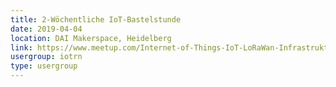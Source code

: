 ```yaml
---
title: 2-Wöchentliche IoT-Bastelstunde
date: 2019-04-04
location: DAI Makerspace, Heidelberg
link: https://www.meetup.com/Internet-of-Things-IoT-LoRaWan-Infrastruktur-4-RheinNeckar/events/rwnvnpyzgbgb/
usergroup: iotrn
type: usergroup
---
```

